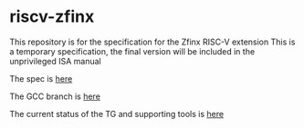 # riscv-zfinx

This repository is for the specification for the Zfinx RISC-V extension
This is a temporary specification, the final version will be included in the unprivileged ISA manual

The spec is [here](https://github.com/riscv/riscv-zfinx/blob/master/Zfinx_spec.adoc)

The GCC branch is [here](https://github.com/pz9115/riscv-binutils-gdb/commit/bc7715694e2b97ba55791e8ef7409377bd7fb1f)

The current status of the TG and supporting tools is [here](https://wiki.riscv.org/display/TECH/Zfinx+TG)


